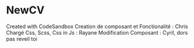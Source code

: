 # NewCV

Created with CodeSandbox
Creation de composant et Fonctionalité : Chris
Chargé Css, Scss, Css in Js : Rayane
Modification Composant : Cyril, dors pas reveil toi
